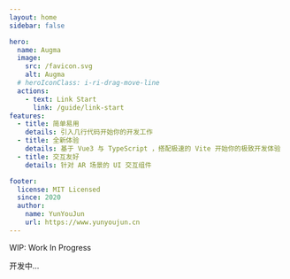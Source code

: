 ```yaml
---
layout: home
sidebar: false

hero:
  name: Augma
  image:
    src: /favicon.svg
    alt: Augma
  # heroIconClass: i-ri-drag-move-line
  actions:
    - text: Link Start
      link: /guide/link-start
features:
  - title: 简单易用
    details: 引入几行代码开始你的开发工作
  - title: 全新体验
    details: 基于 Vue3 与 TypeScript ，搭配极速的 Vite 开始你的极致开发体验
  - title: 交互友好
    details: 针对 AR 场景的 UI 交互组件

footer: 
  license: MIT Licensed
  since: 2020
  author:
    name: YunYouJun
    url: https://www.yunyoujun.cn
---
```


<div text="center" my="10">
WIP: Work In Progress

开发中...
</div>
